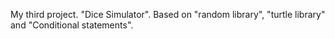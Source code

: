 My third project.
"Dice Simulator".
Based on "random library", "turtle library" and "Conditional statements".

